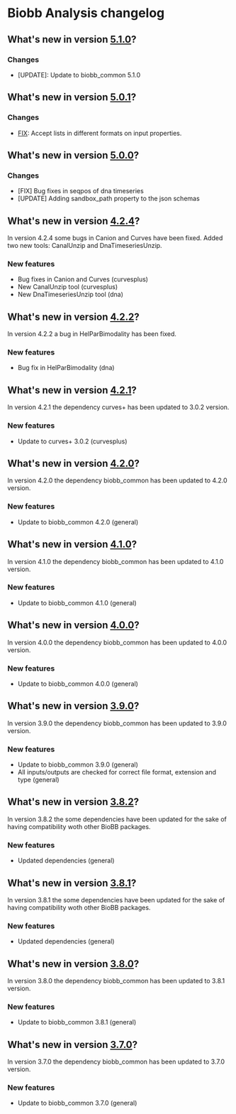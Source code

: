 # Biobb Analysis changelog

## What's new in version [5.1.0](https://github.com/bioexcel/biobb_dna/releases/tag/v5.1.0)?

### Changes

* [UPDATE]: Update to biobb_common 5.1.0

## What's new in version [5.0.1](https://github.com/bioexcel/biobb_dna/releases/tag/v5.0.1)?

### Changes

* [FIX](all): Accept lists in different formats on input properties.

## What's new in version [5.0.0](https://github.com/bioexcel/biobb_dna/releases/tag/v5.0.0)?

### Changes

* [FIX] Bug fixes in seqpos of dna timeseries
* [UPDATE] Adding sandbox_path property to the json schemas

## What's new in version [4.2.4](https://github.com/bioexcel/biobb_dna/releases/tag/v4.2.4)?
In version 4.2.4 some bugs in Canion and Curves have been fixed. Added two new tools: CanalUnzip and DnaTimeseriesUnzip.

### New features

* Bug fixes in Canion and Curves (curvesplus)
* New CanalUnzip tool (curvesplus)
* New DnaTimeseriesUnzip tool (dna)

## What's new in version [4.2.2](https://github.com/bioexcel/biobb_dna/releases/tag/v4.2.2)?
In version 4.2.2 a bug in HelParBimodality has been fixed.

### New features

* Bug fix in HelParBimodality (dna)

## What's new in version [4.2.1](https://github.com/bioexcel/biobb_dna/releases/tag/v4.2.1)?
In version 4.2.1 the dependency curves+ has been updated to 3.0.2 version.

### New features

* Update to curves+ 3.0.2 (curvesplus)

## What's new in version [4.2.0](https://github.com/bioexcel/biobb_dna/releases/tag/v4.2.0)?
In version 4.2.0 the dependency biobb_common has been updated to 4.2.0 version.

### New features

* Update to biobb_common 4.2.0 (general)

## What's new in version [4.1.0](https://github.com/bioexcel/biobb_dna/releases/tag/v4.1.0)?
In version 4.1.0 the dependency biobb_common has been updated to 4.1.0 version.

### New features

* Update to biobb_common 4.1.0 (general)

## What's new in version [4.0.0](https://github.com/bioexcel/biobb_dna/releases/tag/v4.0.0)?
In version 4.0.0 the dependency biobb_common has been updated to 4.0.0 version.

### New features

* Update to biobb_common 4.0.0 (general)

## What's new in version [3.9.0](https://github.com/bioexcel/biobb_dna/releases/tag/v3.9.0)?
In version 3.9.0 the dependency biobb_common has been updated to 3.9.0 version.

### New features

* Update to biobb_common 3.9.0 (general)
* All inputs/outputs are checked for correct file format, extension and type (general)

## What's new in version [3.8.2](https://github.com/bioexcel/biobb_dna/releases/tag/v3.8.2)?
In version 3.8.2 the some dependencies have been updated for the sake of having compatibility woth other BioBB packages.

### New features

* Updated dependencies (general)

## What's new in version [3.8.1](https://github.com/bioexcel/biobb_dna/releases/tag/v3.8.1)?
In version 3.8.1 the some dependencies have been updated for the sake of having compatibility woth other BioBB packages.

### New features

* Updated dependencies (general)

## What's new in version [3.8.0](https://github.com/bioexcel/biobb_dna/releases/tag/v3.8.0)?
In version 3.8.0 the dependency biobb_common has been updated to 3.8.1 version.

### New features

* Update to biobb_common 3.8.1 (general)

## What's new in version [3.7.0](https://github.com/bioexcel/biobb_dna/releases/tag/v3.7.0)?
In version 3.7.0 the dependency biobb_common has been updated to 3.7.0 version.

### New features

* Update to biobb_common 3.7.0 (general)